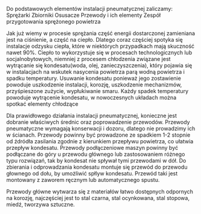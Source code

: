 Do podstawowych elementów instalacji pneumatycznej zaliczamy:
Sprężarki
Zbiorniki
Osusacze
Przewody i ich elementy
Zespół przygotowania sprężonego powietrza

Jak już wiemy w procesie sprężania część energii dostarczonej zamieniana jest na ciśnienie, a część na ciepło. Dlatego coraz częściej spotyka się instalacje odzysku ciepła, które w niektórych przypadkach mają skuczność nawet 90%. Ciepło to wykorzystuje się w procesach technologicznych lub socjalnobytowych, niemniej z procesem chłodzenia związane jest wytrącanie się kondesatu(woda, olej, zanieczyszczenia), który pojawia się w instalacjach na wskutek nasycenia powietrza parą wodną powietrza i spadku temperatury.
Usuwanie kondesatu ponieważ jego zostawienie powoduje uszkodzenie instalacji, korozję, uszkodzenie mechanizmów, przyśpieszone zużycie, wypłukiwanie smaru. Każdy spadek temperatury powoduje wytrącenie kondesatu, w nowoczesnych układach można spotkać elementy chłodzące

Dla prawidłowego działania instalacji pneumatycznej, konieczne jest dobranie właściwych średnic oraz poprowadzenie przewodów. Przewody pneumatyczne wymagają konserwacji i dozoru, dlatego nie prowadzimy ich w ścianach. Przewody powinny być prowadzone ze spadkiem 1-2 stopnie od źdródła zasilania zgodnie z kierunkiem przepływu powietrza, co ułatwia przepływ kondesatu. Przewody podłączeniowe maszyn powinny być podłączane do góry u przewodu głównego lub zastosowaniem różnego typu rozwiązań, tak by kondesat nie spływał tymi przewodami w dół.
Do zbierania i odprowadzania kondesatu montuje się przewód do przewodu głownego od dołu, by umożliwić spłlyw kondesatu. Przewód taki jest montowany z zaworem ręcznym lub automatycznego spustu.

Przewody główne wytwarza się z materiałów łatwo dostępnych odpornych na korozję, najczęściej jest to stal czarna, stal ocynkowana, stal stopowa, miedź, tworzywa sztuczne.

